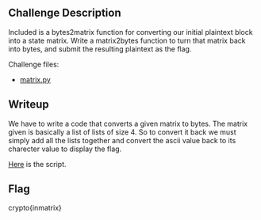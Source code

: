 ## Challenge Description
Included is a bytes2matrix function for converting our initial plaintext block into a state matrix. Write a matrix2bytes function to turn that matrix back into bytes, and submit the resulting plaintext as the flag.

Challenge files:
  - [matrix.py](matrix_e1b463dddbee6d17959618cf370ff1a5.py)

## Writeup
We have to write a code that converts a given matrix to bytes. The matrix given is basically a list of lists of size 4. So to convert it back we must simply add all the lists together and convert the ascii value back to its charecter value to display the flag. 


[Here](matrix.py) is the script.

## Flag
crypto{inmatrix}
